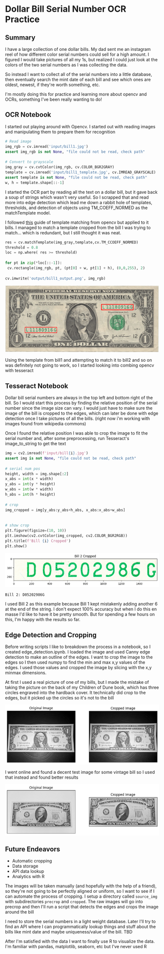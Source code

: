 # Dollar Bill Serial Number OCR Practice

## Summary

I have a large collection of one dollar bills. My dad sent me an instagram reel of how different color serial numbers could sell for a high amount. I figured I would take pictures of all my 1s, but realized I could just look at the colors of the two serial numbers as I was collecting the data.

So instead I want to collect all of the serial numbers into a little database, then eventually search the mint date of each bill and see which ones are oldest, newest, if they're worth something, etc.

I'm mostly doing this for practice and learning more about opencv and OCRs, something I've been really wanting to do!

## OCR Notebook

I started out playing around with Opencv. I started out with reading images and manipulating them to prepare them for recognition

```python
# Read image
img_rgb = cv.imread('input/bill1.jpg')
assert img_rgb is not None, "file could not be read, check path"

# Convert to grayscale
img_gray = cv.cvtColor(img_rgb, cv.COLOR_BGR2GRAY)
template = cv.imread('input/bill1_template.jpg', cv.IMREAD_GRAYSCALE)
assert template is not None, "file could not be read, check path"
w, h = template.shape[::-1]
```

I started the OCR part by reading all the text on a dollar bill, but it gave back a soup of strings which wasn't very useful. So I scrapped that and read more into edge detection which lead me down a rabbit hole of templates, thresholds, and detection of objects using TM_COEFF_NORMED as the matchTemplate model.

I followed [this](https://docs.opencv.org/4.x/d4/dc6/tutorial_py_template_matching.html) guide of template matching from opencv but applied to it bills. I managed to match a template cropped from the bill I was trying to match... which is redundant, but I still thought it was neat. 

```python
res = cv.matchTemplate(img_gray,template,cv.TM_CCOEFF_NORMED)
threshold = 0.8
loc = np.where( res >= threshold)

for pt in zip(*loc[::-1]):
 cv.rectangle(img_rgb, pt, (pt[0] + w, pt[1] + h), (0,0,255), 2)

cv.imwrite('output/bill1_output.png', img_rgb)
```
![Bill 1 Output](readme_files/bill1_output.png)

Using the template from bill1 and attempting to match it to bill2 and so on was definitely not going to work, so I started looking into combing opencv with tesseract

## Tesseract Notebook

Dollar bill serial numbers are always in the top left and bottom right of the bill. So I would start this process by finding the relative position of the serial number since the image size can vary. I would just have to make sure the image of the bill is cropped to the edges, which can later be done with edge detection once I take pictures of all the bills. (right now i'm working with images found from wikipedia commons)

Once I found the relative position I was able to crop the image to fit the serial number and, after some preprocessing, run Tesseract's image_to_string to get the text

```python
img = cv2.imread(f'input/bill{i}.jpg')
assert img is not None, "file could not be read, check path"

# serial num pos
height, width = img.shape[:2]
x_abs = int(x * width)
y_abs = int(y * height)
w_abs = int(w * width)
h_abs = int(h * height)

# crop
img_cropped = img[y_abs:y_abs+h_abs, x_abs:x_abs+w_abs]


# show crop
plt.figure(figsize=(10, 10))
plt.imshow(cv2.cvtColor(img_cropped, cv2.COLOR_BGR2RGB))
plt.title(f'Bill {i} Cropped')
plt.show()
```

![Bill 1 Serial output](readme_files/serial_plot.png)
```
Bill 2: D05202986G
```

I used Bill 2 as this example because Bill 1 kept mistakenly adding another 6 at the end of the string. I don't expect 100% accuracy but when I do this en masse I'd like to have it be pretty smooth. But for spending a few hours on this, I'm happy with the results so far.

## Edge Detection and Cropping

Before writing scripts I like to breakdown the process in a notebook, so I created edge_detection.ipynb. I loaded the image and used Canny edge detection to make an outline of the edges. I want to crop the image to the edges so I then used numpy to find the min and max x,y values of the edges. I used those values and cropped the image by slicing with the x,y minmax dimensions.

At first I used a real picture of one of my bills, but I made the mistake of taking the picture on the back of my Children of Dune book, which has three circles engraved into the hardback cover. It technically did crop to the edges, but it picked up the circles so it's not to the bill

![Dune book bill](readme_files/real_bill_plot.png)

I went online and found a decent test image for some vintage bill so I used that instead and found better results

![Real Bill 2](readme_files/real_bill_2_plot.png)
## Future Endeavors

* Automatic cropping
* Data storage
* API data lookup
* Analytics with R

The images will be taken manually (and hopefully with the help of a friend), so they're not going to be perfectly aligned or uniform, so I want to see if I can automate the process of cropping. I setup a directory called `source_img` with subdirectories `precrop` and `cropped`. The raw images will go into precrop and then I'll run a script that detects the edges and crops the image around the bill

I need to store the serial numbers in a light weight database. Later I'll try to find an API where I can programmatically lookup things and stuff about the bills like mint date and maybe uniqueness/value of the bill. TBD

After I'm satisfied with the data I want to finally use R to visualize the data. I'm familiar with pandas, matplotlib, seaborn, etc but I've never used R